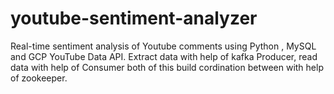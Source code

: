 # youtube-sentiment-analyzer
Real-time sentiment analysis of Youtube comments using Python , MySQL and GCP YouTube Data API.
Extract data with help of kafka Producer, read data with help of Consumer both of this build cordination between with help of zookeeper.
